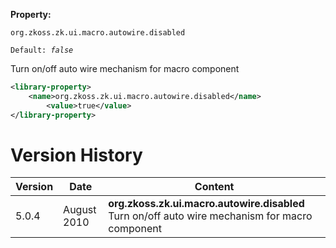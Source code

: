 **Property:**

`org.zkoss.zk.ui.macro.autowire.disabled`

`Default: `<i>`false`</i>

Turn on/off auto wire mechanism for macro component

``` xml
<library-property>
    <name>org.zkoss.zk.ui.macro.autowire.disabled</name>
        <value>true</value>
</library-property>
```

# Version History

| Version | Date        | Content                                                                                         |
|---------|-------------|-------------------------------------------------------------------------------------------------|
| 5.0.4   | August 2010 | **org.zkoss.zk.ui.macro.autowire.disabled** Turn on/off auto wire mechanism for macro component |

